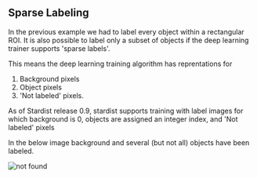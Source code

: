 ## Sparse Labeling 

In the previous example we had to label every object within a rectangular ROI.  It is also possible to label only a subset of objects if the deep learning trainer supports 'sparse labels'.

This means the deep learning training algorithm has reprentations for 

1. Background pixels
2. Object pixels
3. 'Not labeled' pixels. 

As of Stardist release 0.9, stardist supports training with label images for which background is 0, objects are assigned an integer index, and 'Not labeled' pixels 

In the below image background and several (but not all) objects have been labeled. 

![not found](sparse_labels.jpg)